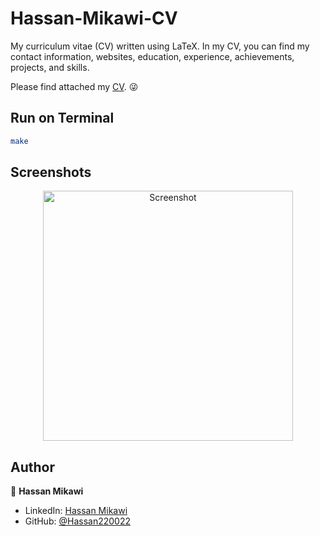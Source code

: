 # Hassan-Mikawi-CV

My curriculum vitae (CV) written using LaTeX. In my CV, you can find my contact information, websites, education, experience, achievements, projects, and skills.

Please find attached my [CV](https://drive.google.com/file/d/1-6-QggAd16zm_JDZumBXnqX62kKCH7pl/view). 😜

## Run on Terminal

```sh
make
```

## Screenshots

<p align="center">
    <img alt="Screenshot" src="https://drive.google.com/file/d/1-2FSgifG7H1zBwl-eTpauyHtkoUP_6ix/view?usp=sharing" width="400">
</p>

## Author

👤 **Hassan Mikawi**

* LinkedIn: [Hassan Mikawi](https://www.linkedin.com/in/hassan-mikawi-1314b9238/)
* GitHub: [@Hassan220022](https://github.com/Hassan220022)
